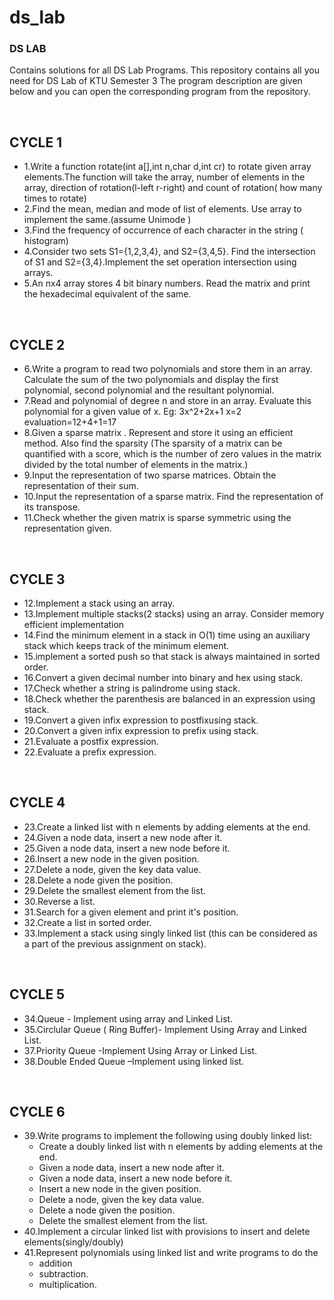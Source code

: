 # ds_lab

<h3>DS LAB</h3>
<p>Contains solutions for all DS Lab Programs.
This repository contains all you need for DS Lab of KTU Semester 3
The program description are given below and you can open the corresponding program from the repository.</p>
<br>
<h2>CYCLE 1</h2>
<ul>
    <li>1.Write a function rotate(int a[],int n,char d,int cr) to rotate given array elements.The function will take the array, number of elements in the array, direction of rotation(l-left r-right) and count of rotation( how many times to rotate)</li>
    <li>2.Find the mean, median and mode of list of elements. Use array to implement the same.(assume Unimode )</li>
    <li>3.Find the frequency of occurrence of each character in the string ( histogram)</li>
    <li>4.Consider two sets S1={1,2,3,4}, and S2={3,4,5}. Find the intersection of S1 and S2={3,4}.Implement the set operation intersection using arrays.</li>
    <li>5.An nx4 array stores 4 bit binary numbers. Read the matrix and print the hexadecimal equivalent of the same.</li>
</ul>
<br>
<h2>CYCLE 2</h2>
<ul>
    <li>6.Write a program to read two polynomials and store them in an array.
    Calculate the sum of the two polynomials and display the first
    polynomial, second polynomial and the resultant polynomial.</li>
    <li>7.Read and polynomial of degree n and store in an array. Evaluate this
    polynomial for a given value of x.
    Eg: 3x^2+2x+1
    x=2
    evaluation=12+4+1=17</li>
    <li>8.Given a sparse matrix . Represent and store it using an efficient
    method. Also find the sparsity (The sparsity of a matrix can be
    quantified with a score, which is the number of zero values in the
    matrix divided by the total number of elements in the matrix.)</li>
    <li>9.Input the representation of two sparse matrices. Obtain the
    representation of their sum.</li>
    <li>10.Input the representation of a sparse matrix. Find the representation
    of its transpose.</li>
    <li>11.Check whether the given matrix is sparse symmetric using the
    representation given.</li>
</ul>
<br>
<h2>CYCLE 3</h2>
<ul>
    <li>12.Implement a stack using an array.</li>
    <li>13.Implement multiple stacks(2 stacks) using an array. Consider memory
    efficient implementation</li>
    <li>14.Find the minimum element in a stack in O(1) time using an auxiliary stack
    which keeps track of the minimum element.</li>
    <li>15.implement a sorted push so that stack is always maintained in sorted order.</li>
    <li>16.Convert a given decimal number into binary and hex using stack.</li>
    <li>17.Check whether a string is palindrome using stack.</li>
    <li>18.Check whether the parenthesis are balanced in an expression using stack.</li>
    <li>19.Convert a given infix expression to postfixusing stack.</li>
    <li>20.Convert a given infix expression to prefix using stack.</li>
    <li>21.Evaluate a postfix expression.</li>
    <li>22.Evaluate a prefix expression.</li>
</ul>
<br>
<h2>CYCLE 4</h2>
<ul>
  <li>23.Create a linked list with n elements by adding elements at the end.</li>
  <li>24.Given a node data, insert a new node after it.</li>
  <li>25.Given a node data, insert a new node before it.</li>
  <li>26.Insert a new node in the given position.</li>
  <li>27.Delete a node, given the key data value.</li>
  <li>28.Delete a node given the position.</li>
  <li>29.Delete the smallest element from the list.</li>
  <li>30.Reverse a list.</li>
  <li>31.Search for a given element and print it's position.</li>
  <li>32.Create a list in sorted order.</li>
  <li>33.Implement a stack using singly linked list (this can be considered as a part of the previous assignment on stack).</li>
</ul>
<br>
<h2>CYCLE 5</h2>
<ul>
  <li>34.Queue - Implement using array and Linked List.</li>
  <li>35.Circlular Queue ( Ring Buffer)- Implement Using Array and Linked List.</li>
  <li>37.Priority Queue -Implement Using Array or Linked List.</li>
  <li>38.Double Ended Queue –Implement using linked list.</li>
</ul>
<br>
<h2>CYCLE 6</h2>
<ul>
    <li>39.Write programs to implement the following using doubly linked list:
        <ul>
      <li>Create a doubly linked list with n elements by adding elements at the end.</li>
      <li>Given a node data, insert a new node after it.</li>
      <li>Given a node data, insert a new node before it.</li>
      <li>Insert a new node in the given position.</li>
      <li>Delete a node, given the key data value.</li>
      <li>Delete a node given the position.</li>
            <li>Delete the smallest element from the list.</li></ul></li>
    <li>40.Implement a circular linked list with provisions to insert and delete elements(singly/doubly)</li>
    <li>41.Represent polynomials using linked list and write programs to do the
        <ul>
      <li>addition</li>
      <li>subtraction.</li>
            <li>multiplication.</li></ul></li>
</ul>
<br>
